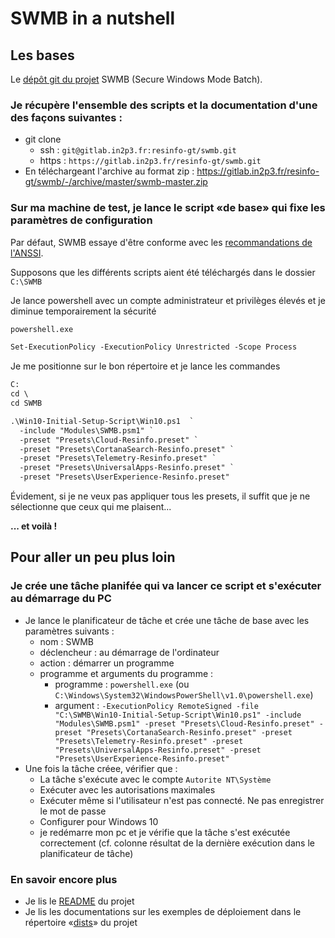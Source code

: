 # SWMB in a nutshell

## Les bases

Le [dépôt git du projet](https://gitlab.in2p3.fr/resinfo-gt/swmb) SWMB
(Secure Windows Mode Batch).

### Je récupère l'ensemble des scripts et la documentation d'une des façons suivantes :

* git clone
   * ssh : `git@gitlab.in2p3.fr:resinfo-gt/swmb.git`
   * https : `https://gitlab.in2p3.fr/resinfo-gt/swmb.git`
* En téléchargeant l'archive au format zip : https://gitlab.in2p3.fr/resinfo-gt/swmb/-/archive/master/swmb-master.zip

### Sur ma machine de test, je lance le script «de base» qui fixe les paramètres de configuration

Par défaut, SWMB essaye d'être conforme avec les [recommandations de l'ANSSI](https://www.ssi.gouv.fr/uploads/2017/01/np_securisation_windows10_collecte_de_donnees_v1.2.pdf).

Supposons que les différents scripts aient été téléchargés dans le dossier `C:\SWMB`

Je lance powershell avec un compte administrateur et privilèges élevés et je diminue temporairement la sécurité

```ps
powershell.exe

Set-ExecutionPolicy -ExecutionPolicy Unrestricted -Scope Process
```

Je me positionne sur le bon répertoire et je lance les commandes

```ps
C:
cd \
cd SWMB

.\Win10-Initial-Setup-Script\Win10.ps1  `
  -include "Modules\SWMB.psm1" `
  -preset "Presets\Cloud-Resinfo.preset" `
  -preset "Presets\CortanaSearch-Resinfo.preset" `
  -preset "Presets\Telemetry-Resinfo.preset" `
  -preset "Presets\UniversalApps-Resinfo.preset" `
  -preset "Presets\UserExperience-Resinfo.preset"
```

Évidement, si je ne veux pas appliquer tous les presets, il suffit que je ne sélectionne que ceux qui me plaisent...

**... et voilà !**

## Pour aller un peu plus loin

### Je crée une tâche planifée qui va lancer ce script et s'exécuter au démarrage du PC

* Je lance le planificateur de tâche et crée une tâche de base avec les paramètres suivants :
   * nom : SWMB
   * déclencheur : au démarrage de l'ordinateur
   * action : démarrer un programme
   * programme et arguments du programme :
      * programme : `powershell.exe` (ou `C:\Windows\System32\WindowsPowerShell\v1.0\powershell.exe`)
      * argument : `-ExecutionPolicy RemoteSigned -file "C:\SWMB\Win10-Initial-Setup-Script\Win10.ps1" -include "Modules\SWMB.psm1" -preset "Presets\Cloud-Resinfo.preset" -preset "Presets\CortanaSearch-Resinfo.preset" -preset "Presets\Telemetry-Resinfo.preset" -preset "Presets\UniversalApps-Resinfo.preset" -preset "Presets\UserExperience-Resinfo.preset"`
* Une fois la tâche créee, vérifier que :
   * La tâche s'exécute avec le compte `Autorite NT\Système`
   * Exécuter avec les autorisations maximales
   * Exécuter même si l'utilisateur n'est pas connecté. Ne pas enregistrer le mot de passe
   * Configurer pour Windows 10
   * je redémarre mon pc et je vérifie que la tâche s'est exécutée correctement (cf. colonne résultat de la dernière exécution dans le planificateur de tâche)

### En savoir encore plus

* Je lis le [README](https://gitlab.in2p3.fr/resinfo-gt/swmb/-/blob/master/README.md) du projet 
* Je lis les documentations sur les exemples de déploiement dans le répertoire «[dists](https://gitlab.in2p3.fr/resinfo-gt/swmb/-/tree/master/dists)» du projet
